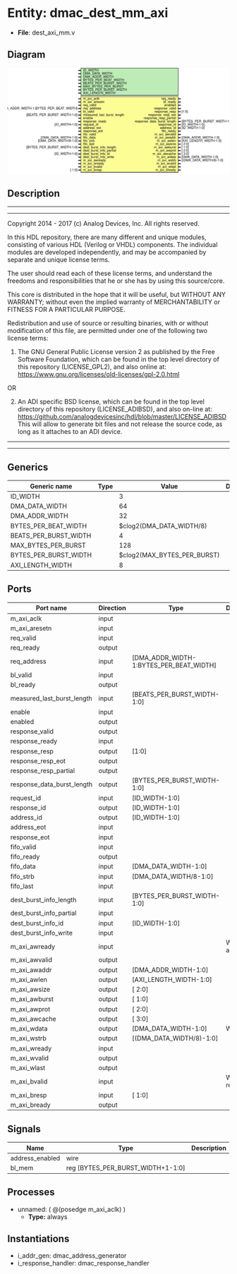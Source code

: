 # Entity: dmac_dest_mm_axi

- **File**: dest_axi_mm.v
## Diagram

![Diagram](dest_axi_mm.svg "Diagram")
## Description

 ***************************************************************************
 ***************************************************************************
 Copyright 2014 - 2017 (c) Analog Devices, Inc. All rights reserved.

 In this HDL repository, there are many different and unique modules, consisting
 of various HDL (Verilog or VHDL) components. The individual modules are
 developed independently, and may be accompanied by separate and unique license
 terms.

 The user should read each of these license terms, and understand the
 freedoms and responsibilities that he or she has by using this source/core.

 This core is distributed in the hope that it will be useful, but WITHOUT ANY
 WARRANTY; without even the implied warranty of MERCHANTABILITY or FITNESS FOR
 A PARTICULAR PURPOSE.

 Redistribution and use of source or resulting binaries, with or without modification
 of this file, are permitted under one of the following two license terms:

   1. The GNU General Public License version 2 as published by the
      Free Software Foundation, which can be found in the top level directory
      of this repository (LICENSE_GPL2), and also online at:
      <https://www.gnu.org/licenses/old-licenses/gpl-2.0.html>

 OR

   2. An ADI specific BSD license, which can be found in the top level directory
      of this repository (LICENSE_ADIBSD), and also on-line at:
      https://github.com/analogdevicesinc/hdl/blob/master/LICENSE_ADIBSD
      This will allow to generate bit files and not release the source code,
      as long as it attaches to an ADI device.

 ***************************************************************************
 ***************************************************************************

## Generics

| Generic name          | Type | Value                       | Description |
| --------------------- | ---- | --------------------------- | ----------- |
| ID_WIDTH              |      | 3                           |             |
| DMA_DATA_WIDTH        |      | 64                          |             |
| DMA_ADDR_WIDTH        |      | 32                          |             |
| BYTES_PER_BEAT_WIDTH  |      | $clog2(DMA_DATA_WIDTH/8)    |             |
| BEATS_PER_BURST_WIDTH |      | 4                           |             |
| MAX_BYTES_PER_BURST   |      | 128                         |             |
| BYTES_PER_BURST_WIDTH |      | $clog2(MAX_BYTES_PER_BURST) |             |
| AXI_LENGTH_WIDTH      |      | 8                           |             |
## Ports

| Port name                  | Direction | Type                                    | Description     |
| -------------------------- | --------- | --------------------------------------- | --------------- |
| m_axi_aclk                 | input     |                                         |                 |
| m_axi_aresetn              | input     |                                         |                 |
| req_valid                  | input     |                                         |                 |
| req_ready                  | output    |                                         |                 |
| req_address                | input     | [DMA_ADDR_WIDTH-1:BYTES_PER_BEAT_WIDTH] |                 |
| bl_valid                   | input     |                                         |                 |
| bl_ready                   | output    |                                         |                 |
| measured_last_burst_length | input     | [BEATS_PER_BURST_WIDTH-1:0]             |                 |
| enable                     | input     |                                         |                 |
| enabled                    | output    |                                         |                 |
| response_valid             | output    |                                         |                 |
| response_ready             | input     |                                         |                 |
| response_resp              | output    | [1:0]                                   |                 |
| response_resp_eot          | output    |                                         |                 |
| response_resp_partial      | output    |                                         |                 |
| response_data_burst_length | output    | [BYTES_PER_BURST_WIDTH-1:0]             |                 |
| request_id                 | input     | [ID_WIDTH-1:0]                          |                 |
| response_id                | output    | [ID_WIDTH-1:0]                          |                 |
| address_id                 | output    | [ID_WIDTH-1:0]                          |                 |
| address_eot                | input     |                                         |                 |
| response_eot               | input     |                                         |                 |
| fifo_valid                 | input     |                                         |                 |
| fifo_ready                 | output    |                                         |                 |
| fifo_data                  | input     | [DMA_DATA_WIDTH-1:0]                    |                 |
| fifo_strb                  | input     | [DMA_DATA_WIDTH/8-1:0]                  |                 |
| fifo_last                  | input     |                                         |                 |
| dest_burst_info_length     | input     | [BYTES_PER_BURST_WIDTH-1:0]             |                 |
| dest_burst_info_partial    | input     |                                         |                 |
| dest_burst_info_id         | input     | [ID_WIDTH-1:0]                          |                 |
| dest_burst_info_write      | input     |                                         |                 |
| m_axi_awready              | input     |                                         |  Write address  |
| m_axi_awvalid              | output    |                                         |                 |
| m_axi_awaddr               | output    | [DMA_ADDR_WIDTH-1:0]                    |                 |
| m_axi_awlen                | output    | [AXI_LENGTH_WIDTH-1:0]                  |                 |
| m_axi_awsize               | output    | [ 2:0]                                  |                 |
| m_axi_awburst              | output    | [ 1:0]                                  |                 |
| m_axi_awprot               | output    | [ 2:0]                                  |                 |
| m_axi_awcache              | output    | [ 3:0]                                  |                 |
| m_axi_wdata                | output    | [DMA_DATA_WIDTH-1:0]                    |  Write data     |
| m_axi_wstrb                | output    | [(DMA_DATA_WIDTH/8)-1:0]                |                 |
| m_axi_wready               | input     |                                         |                 |
| m_axi_wvalid               | output    |                                         |                 |
| m_axi_wlast                | output    |                                         |                 |
| m_axi_bvalid               | input     |                                         |  Write response |
| m_axi_bresp                | input     | [ 1:0]                                  |                 |
| m_axi_bready               | output    |                                         |                 |
## Signals

| Name            | Type                              | Description |
| --------------- | --------------------------------- | ----------- |
| address_enabled | wire                              |             |
| bl_mem          | reg [BYTES_PER_BURST_WIDTH+1-1:0] |             |
## Processes
- unnamed: ( @(posedge m_axi_aclk) )
  - **Type:** always
## Instantiations

- i_addr_gen: dmac_address_generator
- i_response_handler: dmac_response_handler
